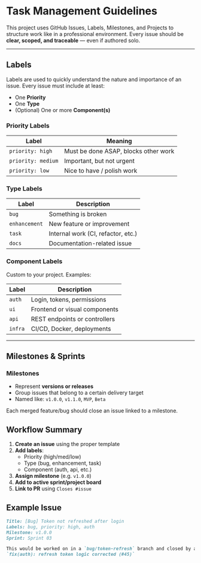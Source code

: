 # Task Management Guidelines

This project uses GitHub Issues, Labels, Milestones, and Projects to structure work like in a professional environment.
Every issue should be **clear, scoped, and traceable** — even if authored solo.

---

## Labels

Labels are used to quickly understand the nature and importance of an issue. Every issue must include at least:

- One **Priority**
- One **Type**
- (Optional) One or more **Component(s)**

### Priority Labels

| Label              | Meaning                              |
|--------------------|--------------------------------------|
| `priority: high`   | Must be done ASAP, blocks other work |
| `priority: medium` | Important, but not urgent            |
| `priority: low`    | Nice to have / polish work           |

### Type Labels

| Label         | Description                        |
|---------------|------------------------------------|
| `bug`         | Something is broken                |
| `enhancement` | New feature or improvement         |
| `task`        | Internal work (CI, refactor, etc.) |
| `docs`        | Documentation-related issue        |

### Component Labels

Custom to your project. Examples:

| Label   | Description                   |
|---------|-------------------------------|
| `auth`  | Login, tokens, permissions    |
| `ui`    | Frontend or visual components |
| `api`   | REST endpoints or controllers |
| `infra` | CI/CD, Docker, deployments    |

---

## Milestones & Sprints

### Milestones

- Represent **versions or releases**
- Group issues that belong to a certain delivery target
- Named like: `v1.0.0`, `v1.1.0`, `MVP`, `Beta`

Each merged feature/bug should close an issue linked to a milestone.

## Workflow Summary

1. **Create an issue** using the proper template
2. **Add labels**:
    - Priority (high/med/low)
    - Type (bug, enhancement, task)
    - Component (auth, api, etc.)
3. **Assign milestone** (e.g. `v1.0.0`)
4. **Add to active sprint/project board**
5. **Link to PR** using `Closes #issue`

## Example Issue

```md
Title: [Bug] Token not refreshed after login
Labels: bug, priority: high, auth
Milestone: v1.0.0
Sprint: Sprint 03

This would be worked on in a `bug/token-refresh` branch and closed by a PR that says:  
`fix(auth): refresh token logic corrected (#45)`
```
